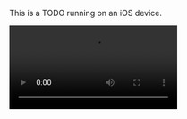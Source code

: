 This is a TODO running on an iOS device.

![Video](https://github.com/qqqqqqqqqqh/TODO/blob/master/TODO_test.mp4)
